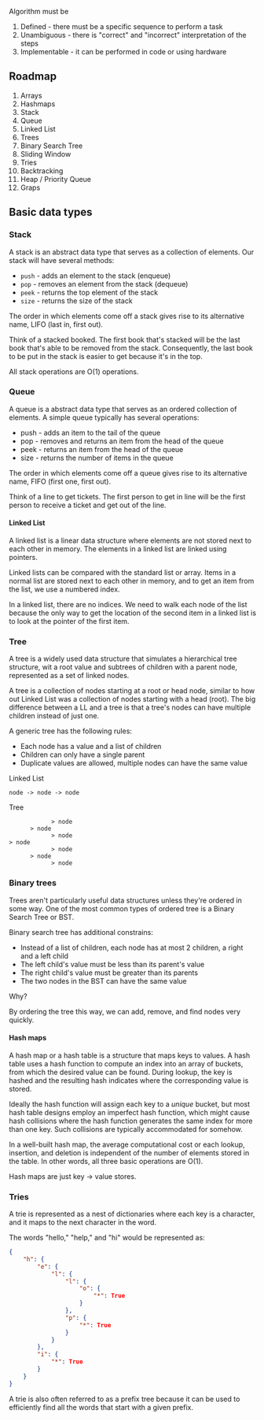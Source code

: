 Algorithm must be

1. Defined - there must be a specific sequence to perform a task
2. Unambiguous - there is "correct" and "incorrect" interpretation of the steps
3. Implementable - it can be performed in code or using hardware

## Roadmap

1. Arrays
2. Hashmaps
3. Stack
4. Queue
5. Linked List
6. Trees
7. Binary Search Tree
8. Sliding Window
9. Tries
10. Backtracking
11. Heap / Priority Queue
12. Graps

## Basic data types

### Stack

A stack is an abstract data type that serves as a collection of elements. Our stack will have several methods:

-   `push` - adds an element to the stack (enqueue)
-   `pop` - removes an element from the stack (dequeue)
-   `peek` - returns the top element of the stack
-   `size` - returns the size of the stack

The order in which elements come off a stack gives rise to its alternative name, LIFO (last in, first out).

Think of a stacked booked. The first book that's stacked will be the last book that's able to be removed from the stack. Consequently, the last book to be put in the stack is easier to get because it's in the top.

All stack operations are O(1) operations.

### Queue

A queue is a abstract data type that serves as an ordered collection of elements. A simple queue typically has several operations:

-   push - adds an item to the tail of the queue
-   pop - removes and returns an item from the head of the queue
-   peek - returns an item from the head of the queue
-   size - returns the number of items in the queue

The order in which elements come off a queue gives rise to its alternative name, FIFO (first one, first out).

Think of a line to get tickets. The first person to get in line will be the first person to receive a ticket and get out of the line.

#### Linked List

A linked list is a linear data structure where elements are not stored next to each other in memory. The elements in a linked list are linked using pointers.

Linked lists can be compared with the standard list or array. Items in a normal list are stored next to each other in memory, and to get an item from the list, we use a numbered index.

In a linked list, there are no indices. We need to walk each node of the list because the only way to get the location of the second item in a linked list is to look at the pointer of the first item.

### Tree

A tree is a widely used data structure that simulates a hierarchical tree structure, wit a root value and subtrees of children with a parent node, represented as a set of linked nodes.

A tree is a collection of nodes starting at a root or head node, similar to how out Linked List was a collection of nodes starting with a head (root). The big difference between a LL and a tree is that a tree's nodes can have multiple children instead of just one.

A generic tree has the following rules:

-   Each node has a value and a list of children
-   Children can only have a single parent
-   Duplicate values are allowed, multiple nodes can have the same value

Linked List

```
node -> node -> node
```

Tree

```
            > node
      > node
            > node
> node
            > node
      > node
            > node
```

### Binary trees

Trees aren't particularly useful data structures unless they're ordered in some way. One of the most common types of ordered tree is a Binary Search Tree or BST.

Binary search tree has additional constrains:

-   Instead of a list of children, each node has at most 2 children, a right and a left child
-   The left child's value must be less than its parent's value
-   The right child's value must be greater than its parents
-   The two nodes in the BST can have the same value

Why?

By ordering the tree this way, we can add, remove, and find nodes very quickly.

#### Hash maps

A hash map or a hash table is a structure that maps keys to values. A hash table uses a hash function to compute an index into an array of buckets, from which the desired value can be found. During lookup, the key is hashed and the resulting hash indicates where the corresponding value is stored.

Ideally the hash function will assign each key to a _unique_ bucket, but most hash table designs employ an imperfect hash function, which might cause hash collisions where the hash function generates the same index for more than one key. Such collisions are typically accommodated for somehow.

In a well-built hash map, the average computational cost or each lookup, insertion, and deletion is independent of the number of elements stored in the table. In other words, all three basic operations are O(1).

Hash maps are just key -> value stores.

### Tries

A trie is represented as a nest of dictionaries where each key is a character, and it maps to the next character in the word.

The words "hello," "help," and "hi" would be represented as:

```json
{
	"h": {
		"e": {
			"l": {
				"l": {
					"o": {
						"*": True
					}
				},
				"p": {
					"*": True
				}
			}
		},
		"i": {
			"*": True
		}
	}
}
```

A trie is also often referred to as a prefix tree because it can be used to efficiently find all the words that start with a given prefix.
